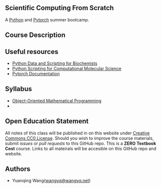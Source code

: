 Scientific Computing From Scratch
---------------------------------
A [Python](https://www.python.org) and [Pytorch](https://pytorch.org) summer bootcamp.

## Course Description

## Useful resources
- [Python Data and Scripting for Biochemists](https://education.molssi.org/python-scripting-biochemistry/chapters/setup.html)
- [Python Scripting for Computational Molecular Science](https://education.molssi.org/python_scripting_cms/)
- [Pytorch Documentation](https://pytorch.org/docs/stable/index.html)

## Syllabus
- [Object-Oriented Mathematical Programming](pages/object_oriented_math_programming/index.md)
-

## Open Education Statement
All notes of this class will be published in on this website under [Creative Commons CC0 License](https://creativecommons.org/publicdomain/zero/1.0/).
Should you wish to improve the course materials, submit _issues_ or _pull requests_ to this GitHub repo.
This is a **ZERO Textbook Cost** course.
Links to all mateirals will be accesible on this GitHub repo and website.

## Authors
- Yuanqing Wang(wangyq@wangyq.net)
